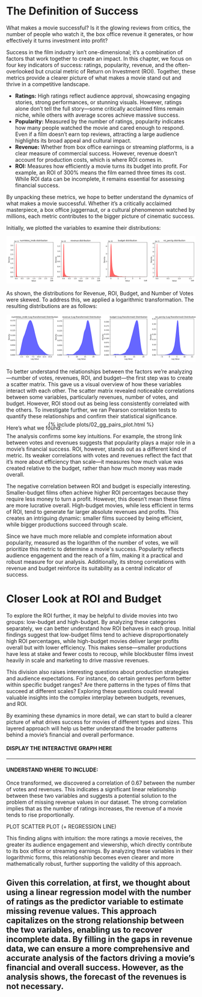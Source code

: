 # The Definition of Success

What makes a movie successful? Is it the glowing reviews from critics, the number of people who watch it, the box office revenue it generates, or how effectively it turns investment into profit? 

Success in the film industry isn’t one-dimensional; it’s a combination of factors that work together to create an impact. In this chapter, we focus on four key indicators of success: ratings, popularity, revenue, and the often-overlooked but crucial metric of Return on Investment (ROI). Together, these metrics provide a clearer picture of what makes a movie stand out and thrive in a competitive landscape.

<ul>
  <li><b>Ratings:</b> High ratings reflect audience approval, showcasing engaging stories, strong performances, or stunning visuals. However, ratings alone don’t tell the full story—some critically acclaimed films remain niche, while others with average scores achieve massive success.</li>
  <li><b>Popularity:</b> Measured by the number of ratings, popularity indicates how many people watched the movie and cared enough to respond. Even if a film doesn’t earn top reviews, attracting a large audience highlights its broad appeal and cultural impact.</li>
  <li><b>Revenue:</b> Whether from box office earnings or streaming platforms, is a clear measure of commercial success. However, revenue doesn’t account for production costs, which is where ROI comes in.</li>
  <li><b>ROI:</b> Measures how efficiently a movie turns its budget into profit. For example, an ROI of 300% means the film earned three times its cost. While ROI data can be incomplete, it remains essential for assessing financial success.</li>
</ul>

By unpacking these metrics, we hope to better understand the dynamics of what makes a movie successful. Whether it’s a critically acclaimed masterpiece, a box office juggernaut, or a cultural phenomenon watched by millions, each metric contributes to the bigger picture of cinematic success.

Initially, we plotted the variables to examine their distributions:

<img src="../_includes/images/density_subplots.png" alt="Skewed Distributions">

As shown, the distributions for Revenue, ROI, Budget, and Number of Votes were skewed. To address this, we applied a logarithmic transformation. The resulting distributions are as follows:

<img src="../_includes/images/log_transformed_density_subplots.png" alt="Normal Distributions">

To better understand the relationships between the factors we’re analyzing—number of votes, revenues, ROI, and budget—the first step was to create a scatter matrix. This gave us a visual overview of how these variables interact with each other. The scatter matrix revealed noticeable correlations between some variables, particularly revenues, number of votes, and budget. However, ROI stood out as being less consistently correlated with the others. To investigate further, we ran Pearson correlation tests to quantify these relationships and confirm their statistical significance.

Here’s what we found:

<div style="display: flex; justify-content: center; margin-top: -40px;">
    {% include plots/02_gg_pairs_plot.html %}
</div>

The analysis confirms some key intuitions. For example, the strong link between votes and revenues suggests that popularity plays a major role in a movie’s financial success. ROI, however, stands out as a different kind of metric. Its weaker correlations with votes and revenues reflect the fact that it’s more about efficiency than scale—it measures how much value was created relative to the budget, rather than how much money was made overall.

The negative correlation between ROI and budget is especially interesting. Smaller-budget films often achieve higher ROI percentages because they require less money to turn a profit. However, this doesn’t mean these films are more lucrative overall. High-budget movies, while less efficient in terms of ROI, tend to generate far larger absolute revenues and profits. This creates an intriguing dynamic: smaller films succeed by being efficient, while bigger productions succeed through scale.

Since we have much more reliable and complete information about popularity, measured as the logarithm of the number of votes, we will prioritize this metric to determine a movie's success. Popularity reflects audience engagement and the reach of a film, making it a practical and robust measure for our analysis. Additionally, its strong correlations with revenue and budget reinforce its suitability as a central indicator of success.


#  Closer Look at ROI and Budget
To explore the ROI further, it may be helpful to divide movies into two groups: low-budget and high-budget. By analyzing these categories separately, we can better understand how ROI behaves in each group. Initial findings suggest that low-budget films tend to achieve disproportionately high ROI percentages, while high-budget movies deliver larger profits overall but with lower efficiency. This makes sense—smaller productions have less at stake and fewer costs to recoup, while blockbuster films invest heavily in scale and marketing to drive massive revenues.

This division also raises interesting questions about production strategies and audience expectations. For instance, do certain genres perform better within specific budget ranges? Are there patterns in the types of films that succeed at different scales? Exploring these questions could reveal valuable insights into the complex interplay between budgets, revenues, and ROI.

By examining these dynamics in more detail, we can start to build a clearer picture of what drives success for movies of different types and sizes. This layered approach will help us better understand the broader patterns behind a movie’s financial and overall performance.

#### DISPLAY THE INTERACTIVE GRAPH HERE


--------------------------------------------------------------------------------------------------------------
#### UNDERSTAND WHERE TO INCLUDE:

Once transformed, we discovered a correlation of 0.67 between the number of votes and revenues. This indicates a significant linear relationship between these two variables and suggests a potential solution to the problem of missing revenue values in our dataset. The strong correlation implies that as the number of ratings increases, the revenue of a movie tends to rise proportionally.

PLOT SCATTER PLOT (+ REGRESSION LINE)

This finding aligns with intuition: the more ratings a movie receives, the greater its audience engagement and viewership, which directly contribute to its box office or streaming earnings. By analyzing these variables in their logarithmic forms, this relationship becomes even clearer and more mathematically robust, further supporting the validity of this approach.

Given this correlation, at first, we thought about using a linear regression model with the number of ratings as the predictor variable to estimate missing revenue values. This approach capitalizes on the strong relationship between the two variables, enabling us to recover incomplete data. By filling in the gaps in revenue data, we can ensure a more comprehensive and accurate analysis of the factors driving a movie’s financial and overall success. However, as the analysis shows, the forecast of the revenues is not necessary.
-------------------------------------------------------------------------------------------------------------------